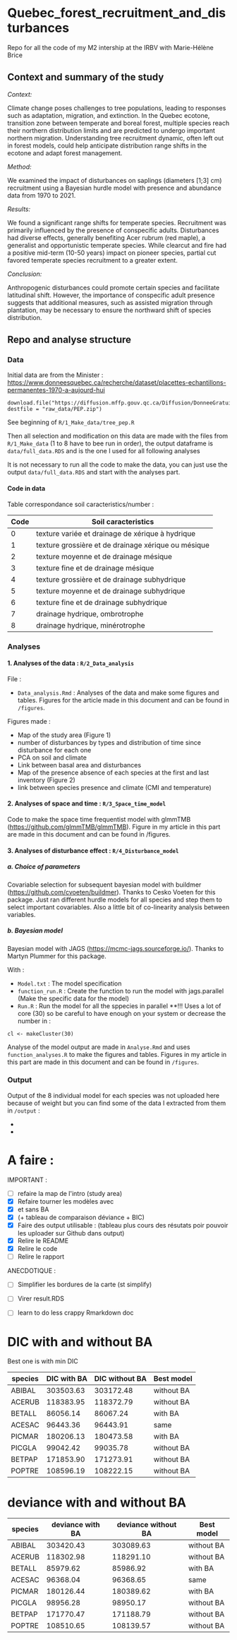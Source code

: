 # Quebec_forest_recruitment_and_disturbances
 Repo for all the code of my M2 intership at the IRBV with Marie-Hélène Brice

## Context and summary of the study

*Context:* 

Climate change poses challenges to tree populations, leading to responses such as adaptation, migration, and extinction. In the Quebec ecotone, transition zone between temperate and boreal forest, multiple species reach their northern distribution limits and are predicted to undergo important northern migration. Understanding tree recruitment dynamic, often left out in forest models, could help anticipate distribution range shifts in the ecotone and adapt forest management.

*Method:* 

We examined the impact of disturbances on saplings (diameters [1;3] cm) recruitment using a Bayesian hurdle model with presence and abundance data from 1970 to 2021.

*Results:*

We found a significant range shifts for temperate species. Recruitment was primarily influenced by the presence of conspecific adults. Disturbances had diverse effects, generally benefiting Acer rubrum (red maple), a generalist and opportunistic temperate species. While clearcut and fire had a positive mid-term (10-50 years) impact on pioneer species, partial cut favored temperate species recruitment to a greater extent.

*Conclusion:*

Anthropogenic disturbances could promote certain species and facilitate latitudinal shift.  However, the importance of conspecific adult presence suggests that additional measures, such as assisted migration through plantation, may be necessary to ensure the northward shift of species distribution.


## Repo and analyse structure

### Data

Initial data are from the Minister : https://www.donneesquebec.ca/recherche/dataset/placettes-echantillons-permanentes-1970-a-aujourd-hui

```{r}
download.file("https://diffusion.mffp.gouv.qc.ca/Diffusion/DonneeGratuite/Foret/DONNEES_FOR_ECO_SUD/Placettes_permanentes/PEP_GPKG.zip", destfile = "raw_data/PEP.zip")
```

See beginning of `R/1_Make_data/tree_pep.R`

Then all selection and modification on this data are made with the files from
`R/1_Make_data` (1 to 8 have to bee run in order), the output dataframe is `data/full_data.RDS` and is the one I used for all following analyses

It is not necessary to run all the code to make the data, you can just use the output `data/full_data.RDS` and start with the analyses part.

#### Code in data

Table correspondance soil caracteristics/number :

|Code | Soil caracteristics |
|-----|----------|
| 0 | texture variée et drainage de xérique à hydrique |
| 1 | texture grossière et de drainage xérique ou mésique |
| 2 | texture moyenne et de drainage mésique |
| 3 | texture fine et de drainage mésique |
| 4 | texture grossière et de drainage subhydrique |
| 5 | texture moyenne et de drainage subhydrique |
| 6 | texture fine et de drainage subhydrique |
| 7 | drainage hydrique, ombrotrophe |
| 8 | drainage hydrique, minérotrophe |

### Analyses

#### 1. Analyses of the data : `R/2_Data_analysis`

File :
- `Data_analysis.Rmd` : Analyses of the data and make some figures and tables. Figures for the article made in this document and can be found in `/figures`.

Figures made :
- Map of the study area (Figure 1)
- number of disturbances by types and distribution of time since disturbance for each one
- PCA on soil and climate
- Link between basal area and disturbances
- Map of the presence absence of each species at the first and last inventory (Figure 2)
- link between species presence and climate (CMI and temperature)

#### 2. Analyses of space and time : `R/3_Space_time_model`

Code to make the space time frequentist model with glmmTMB (https://github.com/glmmTMB/glmmTMB).
Figure in my article in this part are made in this document and can be found in /figures.

#### 3. Analyses of disturbance effect : `R/4_Disturbance_model`

##### a. Choice of parameters

Covariable selection for subsequent bayesian model with buildmer (https://github.com/cvoeten/buildmer). Thanks to Cesko Voeten for this package.
Just ran different hurdle models for all species and step them to select important covariables.
Also a little bit of co-linearity analysis between variables.

##### b. Bayesian model

Bayesian model with JAGS (https://mcmc-jags.sourceforge.io/). Thanks to Martyn Plummer for this package.

With :
- `Model.txt` : The model specification
- `function_run.R` : Create the function to run the model with jags.parallel
(Make the specific data for the model)
- `Run.R` : Run the model for all the sppecies in parallel **!!! Uses a lot of core (30) so be careful to have enough on your system or decrease the number in :

```{r}
cl <- makeCluster(30)
```

Analyse of the model output are made in `Analyse.Rmd` and uses `function_analyses.R` to make the figures and tables. Figures in my article in this part are made in this document and can be found in `/figures`.

### Output

Output of the 8 individual model for each species was not uploaded here because of weight but you can find some of the data I extracted from them in `/output` :

- 
- 

# A faire :

IMPORTANT :

- [ ] refaire la map de l'intro (study area)
- [x] Refaire tourner les modèles avec 
- [x] et sans BA
- [x] (+ tableau de comparaison déviance + BIC)
- [x] Faire des output utilisable : (tableau plus cours des résutats poir pouvoir les uploader sur Github dans output)
- [x] Relire le README
- [x] Relire le code
- [ ] Relire le rapport

ANECDOTIQUE :

- [ ] Simplifier les bordures de la carte (st simplify)
- [ ] Virer result.RDS
- [ ] learn to do less crappy Rmarkdown doc


# DIC with and without BA

Best one is with min DIC

| species | DIC with BA | DIC without BA | Best model |
|---------|-------------|----------------| ---------- |
| ABIBAL  | 303503.63   | 303172.48      | without BA |
| ACERUB  | 118383.95   | 118372.79      | without BA |
| BETALL  | 86056.14    | 86067.24       | with BA    |
| ACESAC  | 96443.36    | 96443.91       | same       |
| PICMAR  | 180206.13   | 180473.58      | with BA    |
| PICGLA  | 99042.42    | 99035.78       | without BA |
| BETPAP  | 171853.90   | 171273.91      | without BA |
| POPTRE  | 108596.19   | 108222.15      | without BA |

# deviance with and without BA

| species | deviance with BA | deviance without BA | Best model |
|---------|------------------|----------------------| ---------- |
| ABIBAL  | 303420.43        | 303089.63            | without BA |
| ACERUB  | 118302.98        | 118291.10            | without BA |
| BETALL  | 85979.62         | 85986.92             | with BA    |
| ACESAC  | 96368.04         | 96368.65             | same       |
| PICMAR  | 180126.44        | 180389.62            | with BA    |
| PICGLA  | 98956.28         | 98950.17             | without BA |
| BETPAP  | 171770.47        | 171188.79            | without BA |
| POPTRE  | 108510.65        | 108139.57            | without BA |
